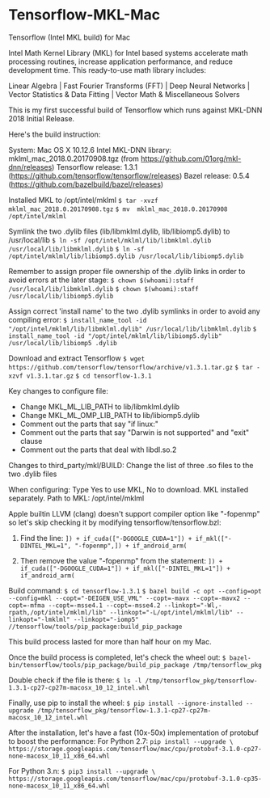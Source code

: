 # Tensorflow-MKL-Mac
Tensorflow (Intel MKL build) for Mac

Intel Math Kernel Library (MKL) for Intel based systems accelerate math processing routines, increase application performance, and reduce development time. This ready-to-use math library includes:

Linear Algebra | Fast Fourier Transforms (FFT) | Deep Neural Networks | Vector Statistics & Data Fitting | Vector Math & Miscellaneous Solvers

This is my first successful build of Tensorflow which runs against MKL-DNN 2018 Initial Release.

Here's the build instruction:

System: Mac OS X 10.12.6
Intel MKL-DNN library: mklml_mac_2018.0.20170908.tgz (from https://github.com/01org/mkl-dnn/releases)
Tensorflow release: 1.3.1 (https://github.com/tensorflow/tensorflow/releases)
Bazel release: 0.5.4 (https://github.com/bazelbuild/bazel/releases)

Installed MKL to /opt/intel/mklml
`$ tar -xvzf mklml_mac_2018.0.20170908.tgz`
`$ mv  mklml_mac_2018.0.20170908 /opt/intel/mklml`

Symlink the two .dylib files (lib/libmklml.dylib, lib/libiomp5.dylib) to /usr/local/lib
`$ ln -sf /opt/intel/mklml/lib/libmklml.dylib /usr/local/lib/libmklml.dylib`
`$ ln -sf /opt/intel/mklml/lib/libiomp5.dylib /usr/local/lib/libiomp5.dylib`

Remember to assign proper file ownership of the .dylib links in order to avoid errors at the later stage:
`$ chown $(whoami):staff /usr/local/lib/libmklml.dylib`
`$ chown $(whoami):staff /usr/local/lib/libiomp5.dylib`

Assign correct 'install name' to the two .dylib symlinks in order to avoid any compiling error:
`$ install_name_tool -id "/opt/intel/mklml/lib/libmklml.dylib" /usr/local/lib/libmklml.dylib`
`$ install_name_tool -id "/opt/intel/mklml/lib/libiomp5.dylib" /usr/local/lib/libiomp5 .dylib`

Download and extract Tensorflow
`$ wget https://github.com/tensorflow/tensorflow/archive/v1.3.1.tar.gz`
`$ tar -xzvf v1.3.1.tar.gz`
`$ cd tensorflow-1.3.1`

Key changes to configure file:
* Change MKL_ML_LIB_PATH to lib/libmklml.dylib
* Change MKL_ML_OMP_LIB_PATH to lib/libiomp5.dylib
* Comment out the parts that say "if linux:"
* Comment out the parts that say "Darwin is not supported" and "exit" clause
* Comment out the parts that deal with libdl.so.2

Changes to third_party/mkl/BUILD:
Change the list of three .so files to the two .dylib files

When configuring: 
Type Yes to use MKL, No to download. 
MKL installed separately. Path to MKL: /opt/intel/mklml

Apple builtin LLVM (clang) doesn't support compiler option like "-fopenmp" so let's skip checking it by modifying tensorflow/tensorflow.bzl:

1. Find the line:
`]) + if_cuda(["-DGOOGLE_CUDA=1"]) + if_mkl(["-DINTEL_MKL=1", "-fopenmp",]) + if_android_arm(`

2. Then remove the value "-fopenmp" from the statement:
`]) + if_cuda(["-DGOOGLE_CUDA=1"]) + if_mkl(["-DINTEL_MKL=1"]) + if_android_arm(`

Build command: 
`$ cd tensorflow-1.3.1`
`$ bazel build -c opt --config=opt --config=mkl --copt="-DEIGEN_USE_VML" --copt=-mavx --copt=-mavx2 --copt=-mfma --copt=-msse4.1 --copt=-msse4.2 --linkopt="-Wl,-rpath,/opt/intel/mklml/lib" --linkopt="-L/opt/intel/mklml/lib" --linkopt="-lmklml" --linkopt="-iomp5"  //tensorflow/tools/pip_package:build_pip_package`

This build process lasted for more than half hour on my Mac.

Once the build process is completed, let's check the wheel out:
`$ bazel-bin/tensorflow/tools/pip_package/build_pip_package /tmp/tensorflow_pkg`

Double check if the file is there:
`$ ls -l /tmp/tensorflow_pkg/tensorflow-1.3.1-cp27-cp27m-macosx_10_12_intel.whl`

Finally, use pip to install the wheel:
`$ pip install --ignore-installed --upgrade /tmp/tensorflow_pkg/tensorflow-1.3.1-cp27-cp27m-macosx_10_12_intel.whl`

After the installation, let's have a fast (10x-50x) implementation of protobuf to boost the performance:
For Python 2.7:
`pip install --upgrade \
https://storage.googleapis.com/tensorflow/mac/cpu/protobuf-3.1.0-cp27-none-macosx_10_11_x86_64.whl`

For Python 3.n:
`$ pip3 install --upgrade \
https://storage.googleapis.com/tensorflow/mac/cpu/protobuf-3.1.0-cp35-none-macosx_10_11_x86_64.whl`


